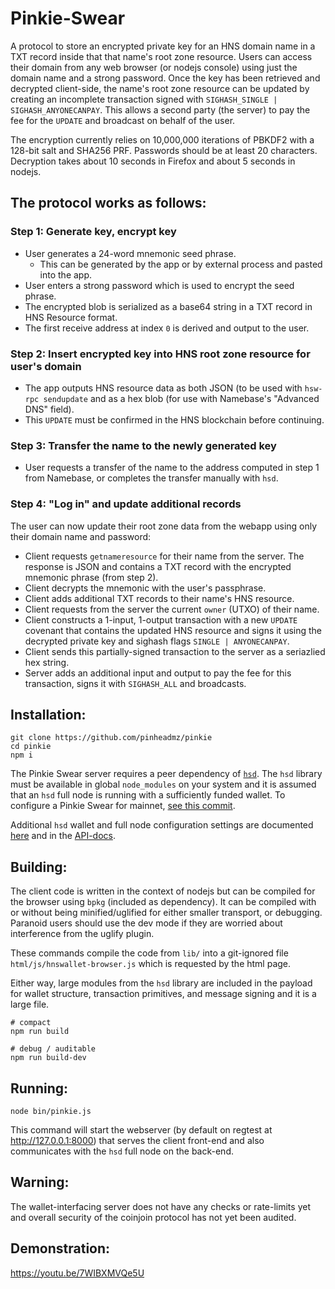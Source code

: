 # Pinkie-Swear

A protocol to store an encrypted private key for an HNS domain name in a TXT record
inside that that name's root zone resource. Users can access their domain
from any web browser (or nodejs console) using just the domain name and a strong
password. Once the key has been retrieved and decrypted client-side, the name's
root zone resource can be updated by creating an incomplete transaction
signed with `SIGHASH_SINGLE | SIGHASH_ANYONECANPAY`. This allows a second party
(the server) to pay the fee for the `UPDATE` and broadcast on behalf of the user.

The encryption currently relies on 10,000,000 iterations of PBKDF2 with a 128-bit
salt and SHA256 PRF. Passwords should be at least 20 characters. Decryption takes
about 10 seconds in Firefox and about 5 seconds in nodejs.

## The protocol works as follows:

### Step 1: Generate key, encrypt key

- User generates a 24-word mnemonic seed phrase.
  - This can be generated by the app or by external process and pasted into the app.
- User enters a strong password which is used to encrypt the seed phrase.
- The encrypted blob is serialized as a base64 string in a  TXT record in HNS Resource format.
- The first receive address at index `0` is derived and output to the user.

### Step 2: Insert encrypted key into HNS root zone resource for user's domain

- The app outputs HNS resource data as both JSON (to be used with `hsw-rpc sendupdate`
and as a hex blob (for use with Namebase's "Advanced DNS" field).
- This `UPDATE` must be confirmed in the HNS blockchain before continuing.

### Step 3: Transfer the name to the newly generated key

- User requests a transfer of the name to the address computed in step 1 from Namebase,
or completes the transfer manually with `hsd`.

### Step 4: "Log in" and update additional records

The user can now update their root zone data from the webapp using only their domain name and password:

- Client requests `getnameresource` for their name from the server.
The response is JSON and contains a TXT record with the encrypted mnemonic phrase (from step 2).
- Client decrypts the mnemonic with the user's passphrase.
- Client adds additional TXT records to their name's HNS resource.
- Client requests from the server the current `owner` (UTXO) of their name.
- Client constructs a 1-input, 1-output transaction with a new `UPDATE` covenant
that contains the updated HNS resource and signs it using the decrypted private key
and sighash flags `SINGLE | ANYONECANPAY`.
- Client sends this partially-signed transaction to the server as a seriazlied hex string.
- Server adds an additional input and output to pay the fee for this transaction, signs it with `SIGHASH_ALL` and broadcasts.

## Installation:

```
git clone https://github.com/pinheadmz/pinkie
cd pinkie
npm i
```

The Pinkie Swear server requires a peer dependency of
[`hsd`](https://github.com/handshake-org/hsd). The `hsd` library must be
available in global `node_modules` on your system and it is assumed that an
`hsd` full node is running with a sufficiently funded wallet. To configure a
Pinkie Swear for mainnet,
[see this commit](https://github.com/pinheadmz/pinkie/commit/6efdbdcc3a68bf5c845df19062c2129b348c6271).

Additional `hsd` wallet and full node configuration settings are documented
[here](https://hsd-dev.org/guides/config.html) and in the
[API-docs](https://hsd-dev.org/api-docs/).

## Building:

The client code is written in the context of nodejs but can be compiled for the
browser using `bpkg` (included as dependency). It can be compiled with or without
being minified/uglified for either smaller transport, or debugging. Paranoid users
should use the dev mode if they are worried about interference from the uglify plugin.

These commands compile the code from `lib/` into a git-ignored file
`html/js/hnswallet-browser.js` which is requested by the html page.

Either way, large modules from the `hsd` library are included in the payload
for wallet structure, transaction primitives, and message signing and it is a large file.

```
# compact
npm run build

# debug / auditable
npm run build-dev
```

## Running:

```
node bin/pinkie.js
```

This command will start the webserver (by default on regtest at http://127.0.0.1:8000)
that serves the client front-end and also communicates with the `hsd` full node
on the back-end.

## Warning:

The wallet-interfacing server does not have any checks or rate-limits yet and
overall security of the coinjoin protocol has not yet been audited.

## Demonstration:

https://youtu.be/7WIBXMVQe5U
